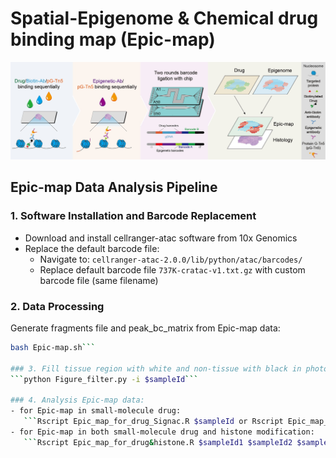 # Spatial-Epigenome & Chemical drug binding map (Epic-map)

![image](https://github.com/jiangfuqing/Epic-map/blob/main/Epic-map.jpg)

## Epic-map Data Analysis Pipeline

### 1. Software Installation and Barcode Replacement
- Download and install cellranger-atac software from 10x Genomics
- Replace the default barcode file:
  - Navigate to: `cellranger-atac-2.0.0/lib/python/atac/barcodes/`
  - Replace default barcode file `737K-cratac-v1.txt.gz` with custom barcode file (same filename)

### 2. Data Processing
Generate fragments file and peak_bc_matrix from Epic-map data:
```bash
bash Epic-map.sh```

### 3. Fill tissue region with white and non-tissue with black in photoshop manually and saved as $sampleId-PS.jpg:
```python Figure_filter.py -i $sampleId```

### 4. Analysis Epic-map data:
- for Epic-map in small-molecule drug:
   ```Rscript Epic_map_for_drug_Signac.R $sampleId or Rscript Epic_map_for_drug_ArchR.R $sampleId```
- for Epic-map in both small-molecule drug and histone modification:
   ```Rscript Epic_map_for_drug&histone.R $sampleId1 $sampleId2 $sampleId1 $modality1 $modality2```
